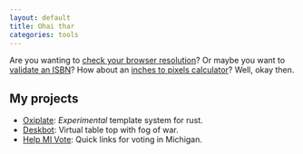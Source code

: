 ```yaml
---
layout: default
title: Ohai thar
categories: tools
---
```


Are you wanting to [check your browser resolution](/tools/browser-resolution.html)?
Or maybe you want to [validate an ISBN](/tools/isbn-validator.html)?
How about an [inches to pixels calculator](/tools/in-to-px-calculator.html)?
Well, okay then.

## My projects

- [Oxiplate](/oxiplate/): _Experimental_ template system for rust.
- [Deskbot](https://deskbot.games/): Virtual table top with fog of war.
- [Help MI Vote](https://helpmivote.org/): Quick links for voting in Michigan.